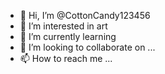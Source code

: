 - 👋 Hi, I’m @CottonCandy123456
- 👀 I’m interested in art
- 🌱 I’m currently learning 
- 💞️ I’m looking to collaborate on ...
- 📫 How to reach me ...

<!---
CottonCandy123456/CottonCandy123456 is a ✨ special ✨ repository because its `README.md` (this file) appears on your GitHub profile.
You can click the Preview link to take a look at your changes.
--->
